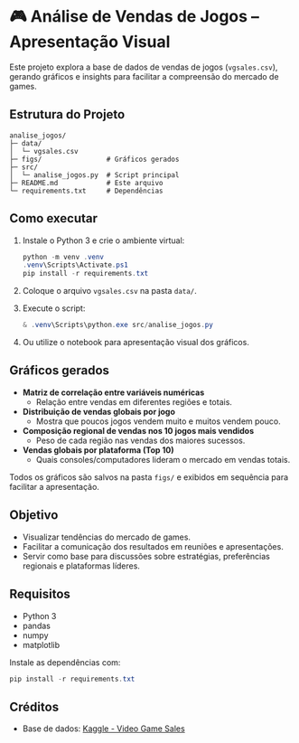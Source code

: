 # 🎮 Análise de Vendas de Jogos – Apresentação Visual

Este projeto explora a base de dados de vendas de jogos (`vgsales.csv`), gerando gráficos e insights para facilitar a compreensão do mercado de games.

## Estrutura do Projeto

```text
analise_jogos/
├─ data/
│  └─ vgsales.csv
├─ figs/                # Gráficos gerados
├─ src/
│  └─ analise_jogos.py  # Script principal
├─ README.md            # Este arquivo
└─ requirements.txt     # Dependências
```

## Como executar

1. Instale o Python 3 e crie o ambiente virtual:

   ```powershell
   python -m venv .venv
   .venv\Scripts\Activate.ps1
   pip install -r requirements.txt
   ```

2. Coloque o arquivo `vgsales.csv` na pasta `data/`.

3. Execute o script:

   ```powershell
   & .venv\Scripts\python.exe src/analise_jogos.py
   ```

4. Ou utilize o notebook para apresentação visual dos gráficos.

## Gráficos gerados

- **Matriz de correlação entre variáveis numéricas**
  - Relação entre vendas em diferentes regiões e totais.
- **Distribuição de vendas globais por jogo**
  - Mostra que poucos jogos vendem muito e muitos vendem pouco.
- **Composição regional de vendas nos 10 jogos mais vendidos**
  - Peso de cada região nas vendas dos maiores sucessos.
- **Vendas globais por plataforma (Top 10)**
  - Quais consoles/computadores lideram o mercado em vendas totais.

Todos os gráficos são salvos na pasta `figs/` e exibidos em sequência para facilitar a apresentação.

## Objetivo

- Visualizar tendências do mercado de games.
- Facilitar a comunicação dos resultados em reuniões e apresentações.
- Servir como base para discussões sobre estratégias, preferências regionais e plataformas líderes.

## Requisitos

- Python 3
- pandas
- numpy
- matplotlib

Instale as dependências com:

```powershell
pip install -r requirements.txt
```

## Créditos

- Base de dados: [Kaggle - Video Game Sales](https://www.kaggle.com/datasets/gregorut/videogamesales)
